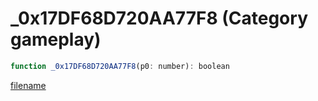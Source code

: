 # _0x17DF68D720AA77F8 (Category gameplay)

```js
function _0x17DF68D720AA77F8(p0: number): boolean
```

[filename](_0x17DF68D720AA77F8_m.md ':include')